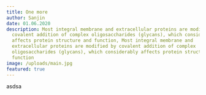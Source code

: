 ```yaml
---
title: One more
author: Sanjin
date: 01.06.2020
description: Most integral membrane and extracellular proteins are modified by
  covalent addition of complex oligosaccharides (glycans), which considerably
  affects protein structure and function, Most integral membrane and
  extracellular proteins are modified by covalent addition of complex
  oligosaccharides (glycans), which considerably affects protein structure and
  function
image: /uploads/main.jpg
featured: true
---
```

asdsa
